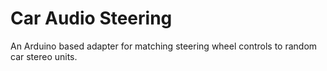 # Car Audio Steering
An Arduino based adapter for matching steering wheel controls to random car stereo units.
